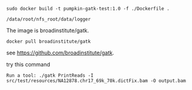```shell script
sudo docker build -t pumpkin-gatk-test:1.0 -f ./Dockerfile .
```

```
/data/root/nfs_root/data/logger
```

The image is broadinstitute/gatk.

```
docker pull broadinstitute/gatk
```

see https://github.com/broadinstitute/gatk.


try this command
```
Run a tool: ./gatk PrintReads -I src/test/resources/NA12878.chr17_69k_70k.dictFix.bam -O output.bam
```